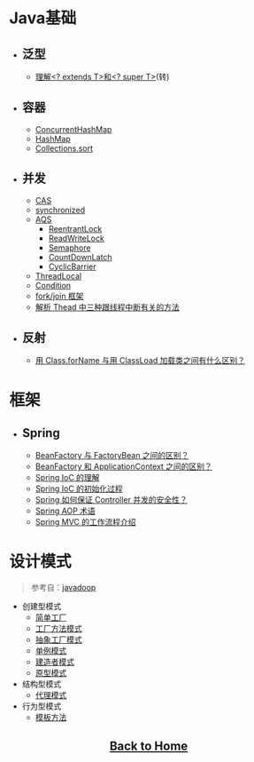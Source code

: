#   Java基础
-   ## 泛型
    - [理解<? extends T>和<? super T>](../mds/java-base/jb-1.md)(转)

-   ## 容器
    -   [ConcurrentHashMap](../mds/concurrency/c-1.md)
    -   [HashMap](../mds/concurrency/c-2.md)
    -   [Collections.sort](../mds/java-base/jb-2.md)

-   ## 并发
    -   [CAS](../mds/concurrency/c-3.md)
    -   [synchronized](../mds/concurrency/c-4.md)
    -   [AQS](../mds/concurrency/c-5.md)
        -   [ReentrantLock](../mds/concurrency/c-5-1.md)
        -   [ReadWriteLock](../mds/concurrency/c-5-2.md)
        -   [Semaphore](../mds/concurrency/c-5-3.md)
        -   [CountDownLatch](../mds/concurrency/c-5-4.md)
        -   [CyclicBarrier](../mds/concurrency/c-5-5.md)
    -   [ThreadLocal](../mds/concurrency/c-6.md)
    -   [Condition](../mds/concurrency/c-7.md)
    -   [fork/join 框架](../mds/concurrency/c-8.md)
    -   [解析 Thead 中三种跟线程中断有关的方法](../mds/concurrency/c-9.md)

-   ## 反射

    -   [用 Class.forName 与用 ClassLoad 加载类之间有什么区别？](../mds/reflect/reflect-1.md)

#   框架
-   ## Spring
    -   [BeanFactory 与 FactoryBean 之间的区别？](../mds/spring/sp-1.md)
    -   [BeanFactory 和 ApplicationContext 之间的区别？](../mds/spring/sp-2.md) 
    -   [Spring IoC 的理解](../mds/spring/sp-3.md)
    -   [Spring IoC 的初始化过程](../mds/spring/sp-4.md)
    -   [Spring 如何保证 Controller 并发的安全性？](../mds/spring/sp-5.md)
    -   [Spring AOP 术语](https://github.com/jeepchenup/awsome-book-note/blob/master/mds/books/springinaction.md#spring-4-1)
    -   [Spring MVC 的工作流程介绍](../mds/spring/sp-6.md)

#   设计模式

> 参考自：[javadoop](https://javadoop.com/post/design-pattern)

-   创建型模式
    -   [简单工厂](../mds/design-model/ds-create-0.md)
    -   [工厂方法模式](../mds/design-model/ds-create-1.md)
    -   [抽象工厂模式](#user-content-ds-2)
    -   [单例模式](#user-content-ds-3)
    -   [建造者模式](#user-content-ds-4)
    -   [原型模式](#user-content-ds-5)
-   结构型模式
    -   [代理模式](../mds/design-model/ds-structure-0.md)
-   行为型模式
    -   [模板方法](../mds/design-model/ds-behavior-0.md)


<h2 align="center"><a id="backToHome" href="/awsome-book-note">Back to Home</a></h2>